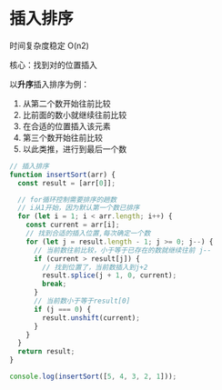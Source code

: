 # 插入排序

时间复杂度稳定 O(n2)

核心：找到对的位置插入

以**升序**插入排序为例：

1. 从第二个数开始往前比较
2. 比前面的数小就继续往前比较
3. 在合适的位置插入该元素
4. 第三个数开始往前比较
5. 以此类推，进行到最后一个数

```js
// 插入排序
function insertSort(arr) {
  const result = [arr[0]];

  // for循环控制需要排序的趟数
  // i从1开始，因为默认第一个数已排序
  for (let i = 1; i < arr.length; i++) {
    const current = arr[i];
    // 找到合适的插入位置,每次确定一个数
    for (let j = result.length - 1; j >= 0; j--) {
      // 当前数往前比较，小于等于已存在的数就继续往前 j--
      if (current > result[j]) {
        // 找到位置了，当前数插入到j+2
        result.splice(j + 1, 0, current);
        break;
      }
      // 当前数小于等于result[0]
      if (j === 0) {
        result.unshift(current);
      }
    }
  }
  return result;
}

console.log(insertSort([5, 4, 3, 2, 1]));
```
